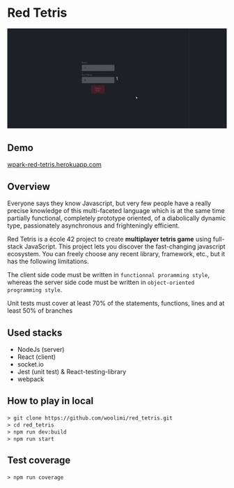 # Red Tetris

<kbd>
<img src="./preview.gif" alt="presentation ft_linear_regression"/>
</kbd>

## Demo

[wpark-red-tetris.herokuapp.com](https://wpark-red-tetris.herokuapp.com/)

## Overview

Everyone says they know Javascript, but very few people have a really precise knowledge of this multi-faceted language which is at the same time partially functional, completely prototype oriented, of a diabolically dynamic type, passionately asynchronous and frighteningly efficient.

Red Tetris is a école 42 project to create <b>multiplayer tetris game</b> using full-stack JavaScript. This project lets you discover the fast-changing javascript ecosystem. You can freely choose any recent library, framework, etc., but it has the following limitations.

The client side code must be written in `functionnal proramming style`, whereas the server side code must be written in `object-oriented programming style`.

Unit tests must cover at least 70% of the statements, functions, lines and at least 50%
of branches

## Used stacks

- NodeJs (server)
- React (client)
- socket.io
- Jest (unit test) & React-testing-library
- webpack

## How to play in local

```
> git clone https://github.com/woolimi/red_tetris.git
> cd red_tetris
> npm run dev:build
> npm run start
```

## Test coverage

```
> npm run coverage
```
